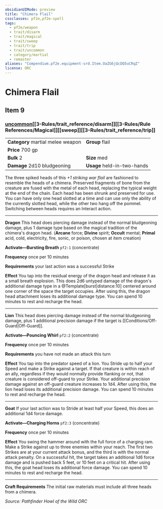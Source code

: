 ```yaml
---
obsidianUIMode: preview
title: "Chimera Flail"
cssclasses: pf2e,pf2e-spell
tags:
  - pf2e/weapon
  - trait/disarm
  - trait/magical
  - trait/sweep
  - trait/trip
  - trait/uncommon
  - category/martial
  - remaster
aliases: "Compendium.pf2e.equipment-srd.Item.OaZG6jQcDQ5uCRqZ"
license: ORC
---
```

# Chimera Flail
## Item 9
### [uncommon](uncommon.md "Uncommon Rarity Trait")[[3-Rules/trait_reference/disarm]][[3-Rules/Rule References/Magical]][[sweep]][[3-Rules/trait_reference/trip]]

|  |  |
| -- | -- |
| **Category** martial melee weapon | **Group** flail |
| **Price** 700 gp |  |
| **Bulk** 2 | **Size** med |
| **Damage** 2d10 bludgeoning  | **Usage** held-in-two-hands |



The three spiked heads of this _+1 striking war flail_ are fashioned to resemble the heads of a chimera. Preserved fragments of bone from the creature are fused with the metal of each head, replacing the typical weight at the end of the chain. Each head has been shrunk and preserved for use. You can have only one head slotted at a time and can use only the ability of the currently slotted head, while the other two hang off the pommel. Switching between heads requires an Interact action.

* * *

**Dragon** This head does piercing damage instead of the normal bludgeoning damage, plus 1 damage type based on the magical tradition of the chimera's dragon head. (**Arcane** force; **Divine** spirit; **Occult** mental; **Primal** acid, cold, electricity, fire, sonic, or poison, chosen at item creation)

**Activate—Bursting Breath** `pf2:1` (concentrate)

**Frequency** once per 10 minutes

**Requirements** your last action was a successful Strike

**Effect** You tap into the residual energy of the dragon head and release it as a small breath explosion. This does 2d6 untyped damage of the dragon's additional damage type in a @Template\[burst|distance:10\] centered around one corner of the space the target occupies. After using this, the dragon head attachment loses its additional damage type. You can spend 10 minutes to rest and recharge the head.

* * *

**Lion** This head does piercing damage instead of the normal bludgeoning damage, plus 1 additional precision damage if the target is [[Conditions/Off-Guard|Off-Guard]].

**Activate—Pouncing Whirl** `pf2:2` (concentrate)

**Frequency** once per 10 minutes

**Requirements** you have not made an attack this turn

**Effect** You tap into the predator speed of a lion. You Stride up to half your Speed and make a Strike against a target. If that creature is within reach of an ally, regardless if they would normally provide flanking or not, that creature is considered off-guard to your Strike. Your additional precision damage against an off-guard creature increases to 1d4. After using this, the lion head loses its additional precision damage. You can spend 10 minutes to rest and recharge the head.

* * *

**Goat** If your last action was to Stride at least half your Speed, this does an additional 1d4 force damage.

**Activate—Charging Horns** `pf2:3` (concentrate)

**Frequency** once per 10 minutes

**Effect** You swing the hammer around with the full force of a charging ram. Make a Strike against up to three enemies within your reach. The first two Strikes are at your current attack bonus, and the third is with the normal attack penalty. On a successful hit, the target takes an additional 1d6 force damage and is pushed back 5 feet, or 10 feet on a critical hit. After using this, the goat head loses its additional force damage. You can spend 10 minutes to rest and recharge the head.

* * *

**Craft Requirements** The initial raw materials must include all three heads from a chimera.

*Source: Pathfinder Howl of the Wild*
*ORC*